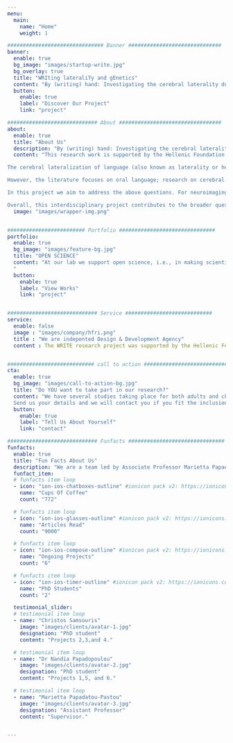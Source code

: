 ```yaml
---
menu:
  main:
    name: "Home"
    weight: 1

############################### Banner ##############################
banner:
  enable: true
  bg_image: "images/startup-write.jpg"
  bg_overlay: true
  title: "WRIting lateraliTy and gEnetics"
  content: "By (writing) hand: Investigating the cerebral laterality during writing using functional transcranial Doppler ultrasonography and the genetic relationship of laterality with special learning difficulties (dyslexia, dysgraphia)"
  button:
    enable: true
    label: "Discover Our Project"
    link: "project"

############################# About #################################
about:
  enable: true
  title: "About Us"
  description: "By (writing) hand: Investigating the cerebral laterality during writing using functional transcranial Doppler ultrasonography and the genetic relationship of laterality with special learning difficulties (dyslexia, dysgraphia)"
  content: "This research work is supported by the Hellenic Foundation for Research and Innovation (H.F.R.I.) under the “1st Call for H.F.R.I. Research Projects to support Faculty members and Researchers and the procurement of high value research equipment grant” (Project Number: HFRI-FM17-746).

The cerebral lateralization of language (also known as laterality or hemispheric dominance / asymmetry), i.e. the fact that the left hemisphere of the brain predominantly processes language in the majority of individuals, is of central focus in the neuropsychological literature. The neural underpinnings of writing in particular are of great interest, as writing is utilized nearly every day and it is a skill that demands the contribution of several cognitive and motor functions. Moreover, disorders of writing are implicated in special learning disabilities, such as dyslexia and dysgraphia.

However, the literature focuses on oral language; research on cerebral lateralization during writing is extremely limited. Moreover, only four studies (two by the principal investigator) have included left-handers, who constitute approximately 10% of the population making it important to account for this variation. Furthermore, cerebral laterality for writing has not been studied in atypical populations (e.g., dyslexia and dysgraphia), nor has the possible cortical re-organization after intervention in individuals with dyslexia been investigated. Other important questions that remain unanswered include cerebral lateralization during typing, the relationship of writing quality with cerebral lateralization, the possible cortical re-organization after non-dominant hand writing training, and the genetics of lateralization.

In this project we aim to address the above questions. For neuroimaging purposes we will employ functional transcranial Doppler ultrasound (fTCD), a reliable measurement of continuous blood flow with excellent temporal resolution, which lends itself to the study of writing as its signal is not disrupted by movement artifacts. New digital tools will be used to collect behavioral indices of lateralization. DNA samples will be further collected for inclusion in large genetic studies (GWAS).

Overall, this interdisciplinary project contributes to the broader question of individual differences in brain organization and function, both in typical and non-typical populations, with applications in special education."
  image: "images/wrapper-img.png"


######################### Portfolio ###############################
portfolio:
  enable: true
  bg_image: "images/feature-bg.jpg"
  title: "OPEN SCIENCE"
  content: "At our lab we support open science, i.e., in making scientific research (including publications, data, analysis code, and software) shareable and accessible. We believe that transparent and accessible knowledge speeds ups the research progress and makes findings more reliable. We share our data and materials and aim for our studies to be fully reproducible. In this [Open Science Framework page](https://osf.io/7azpu/) you can find more information on our studies as well as open material, data, and analysis code.
  "
  button:
    enable: true
    label: "View Works"
    link: "project"


############################# Service ############################
service:
  enable: false
  image : "images/company/hfri.png"
  title : "We are indepented Design & Development Agency"
  content : The WRITE research project was supported by the Hellenic Foundation for Research and Innovation (H.F.R.I.) under the “1st Call for H.F.R.I. Research Projects to support Faculty Members & Researchers and the Procurement of High-and the procurement of high-cost research equipment grant.


############################ call to action ###########################
cta:
  enable: true
  bg_image: "images/call-to-action-bg.jpg"
  title: "Do YOU want to take part in our research?"
  content: "We have several studies taking place for both adults and children. <br>
  Send us your details and we will contact you if you fit the inclusion criteria for any of our studies!"
  button:
    enable: true
    label: "Tell Us About Yourself"
    link: "contact"

############################# Funfacts ###############################
funfacts:
  enable: true
  title: "Fun Facts About Us"
  description: "We are a team led by Associate Professor Marietta Papadatou-Pastou and we are based in Athens."
  funfact_item:
  # funfacts item loop
  - icon: "ion-ios-chatboxes-outline" #ionicon pack v2: https://ionicons.com/v2/
    name: "Cups Of Coffee"
    count: "772"

  # funfacts item loop
  - icon: "ion-ios-glasses-outline" #ionicon pack v2: https://ionicons.com/v2/
    name: "Articles Read"
    count: "9000"

  # funfacts item loop
  - icon: "ion-ios-compose-outline" #ionicon pack v2: https://ionicons.com/v2/
    name: "Ongoing Projects"
    count: "6"

  # funfacts item loop
  - icon: "ion-ios-timer-outline" #ionicon pack v2: https://ionicons.com/v2/
    name: "PhD Students"
    count: "2"

  testimonial_slider:
  # testimonial item loop
  - name: "Christos Samsouris"
    image: "images/clients/avatar-1.jpg"
    designation: "PhD student"
    content: "Projects 2,3,and 4."

  # testimonial item loop
  - name: "Dr Nandia Papadopoulou"
    image: "images/clients/avatar-2.jpg"
    designation: "PhD student"
    content: "Projects 1,5, and 6."

  # testimonial item loop
  - name: "Marietta Papadatou-Pastou"
    image: "images/clients/avatar-3.jpg"
    designation: "Assistant Professor"
    content: "Supervisor."


---
```

